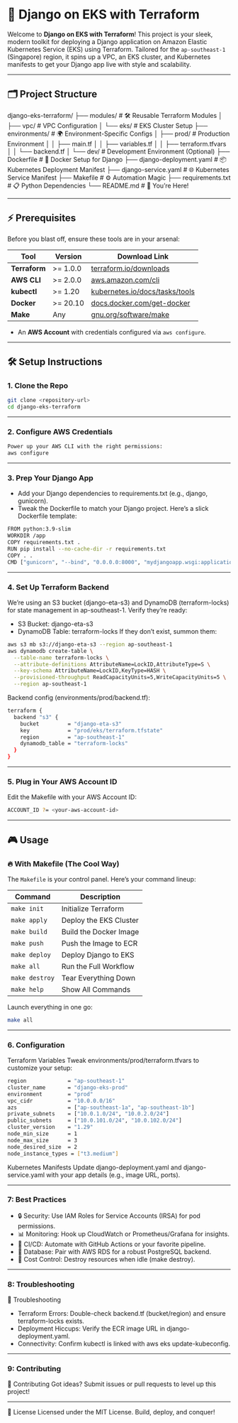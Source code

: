 # 🚀 Django on EKS with Terraform

Welcome to **Django on EKS with Terraform**! This project is your sleek, modern toolkit for deploying a Django application on Amazon Elastic Kubernetes Service (EKS) using Terraform. Tailored for the `ap-southeast-1` (Singapore) region, it spins up a VPC, an EKS cluster, and Kubernetes manifests to get your Django app live with style and scalability.

---

## 🗂️ Project Structure
django-eks-terraform/
├── modules/                # 🛠️ Reusable Terraform Modules
│   ├── vpc/               # VPC Configuration
│   └── eks/               # EKS Cluster Setup
├── environments/          # 🌍 Environment-Specific Configs
│   ├── prod/             # Production Environment
│   │   ├── main.tf
│   │   ├── variables.tf
│   │   ├── terraform.tfvars
│   │   └── backend.tf
│   └── dev/              # Development Environment (Optional)
├── Dockerfile            # 🐳 Docker Setup for Django
├── django-deployment.yaml # 📦 Kubernetes Deployment Manifest
├── django-service.yaml   # 🌐 Kubernetes Service Manifest
├── Makefile              # ⚙️ Automation Magic
├── requirements.txt      # 📋 Python Dependencies
└── README.md             # 📖 You’re Here!

---

## ⚡ Prerequisites

Before you blast off, ensure these tools are in your arsenal:

| Tool            | Version      | Download Link                              |
|-----------------|--------------|--------------------------------------------|
| **Terraform**   | >= 1.0.0     | [terraform.io/downloads](https://www.terraform.io/downloads.html) |
| **AWS CLI**     | >= 2.0.0     | [aws.amazon.com/cli](https://aws.amazon.com/cli/) |
| **kubectl**     | >= 1.20      | [kubernetes.io/docs/tasks/tools](https://kubernetes.io/docs/tasks/tools/) |
| **Docker**      | >= 20.10     | [docs.docker.com/get-docker](https://docs.docker.com/get-docker/) |
| **Make**        | Any          | [gnu.org/software/make](https://www.gnu.org/software/make/) |

- An **AWS Account** with credentials configured via `aws configure`.

---

## 🛠️ Setup Instructions

### 1. Clone the Repo
```bash
git clone <repository-url>
cd django-eks-terraform
```
---
### 2. Configure AWS Credentials
```bash
Power up your AWS CLI with the right permissions:
aws configure
```
---
### 3. Prep Your Django App
- Add your Django dependencies to requirements.txt (e.g., django, gunicorn).
- Tweak the Dockerfile to match your Django project.
Here’s a slick Dockerfile template:
```bash
FROM python:3.9-slim
WORKDIR /app
COPY requirements.txt .
RUN pip install --no-cache-dir -r requirements.txt
COPY . .
CMD ["gunicorn", "--bind", "0.0.0.0:8000", "mydjangoapp.wsgi:application"]
```
---

### 4. Set Up Terraform Backend
We’re using an S3 bucket (django-eta-s3) and DynamoDB (terraform-locks) for state management in ap-southeast-1. Verify they’re ready:
- S3 Bucket: django-eta-s3
- DynamoDB Table: terraform-locks
If they don’t exist, summon them:
```bash
aws s3 mb s3://django-eta-s3 --region ap-southeast-1
aws dynamodb create-table \
  --table-name terraform-locks \
  --attribute-definitions AttributeName=LockID,AttributeType=S \
  --key-schema AttributeName=LockID,KeyType=HASH \
  --provisioned-throughput ReadCapacityUnits=5,WriteCapacityUnits=5 \
  --region ap-southeast-1
```
Backend config (environments/prod/backend.tf):
```bash
terraform {
  backend "s3" {
    bucket         = "django-eta-s3"
    key            = "prod/eks/terraform.tfstate"
    region         = "ap-southeast-1"
    dynamodb_table = "terraform-locks"
  }
}
```
---
### 5. Plug in Your AWS Account ID
Edit the Makefile with your AWS Account ID:
```bash
ACCOUNT_ID ?= <your-aws-account-id>
```

---

## 🎮 Usage

### 🔥 With Makefile (The Cool Way)
The `Makefile` is your control panel. Here’s your command lineup:

| Command         | Description                           |
|-----------------|---------------------------------------|
| `make init`     | Initialize Terraform                  |
| `make apply`    | Deploy the EKS Cluster                |
| `make build`    | Build the Docker Image                |
| `make push`     | Push the Image to ECR                 |
| `make deploy`   | Deploy Django to EKS                  |
| `make all`      | Run the Full Workflow                 |
| `make destroy`  | Tear Everything Down                  |
| `make help`     | Show All Commands                     |

Launch everything in one go:
```bash
make all

```
---

### 6. Configuration
Terraform Variables
Tweak environments/prod/terraform.tfvars to customize your setup:
```bash
region             = "ap-southeast-1"
cluster_name       = "django-eks-prod"
environment        = "prod"
vpc_cidr           = "10.0.0.0/16"
azs                = ["ap-southeast-1a", "ap-southeast-1b"]
private_subnets    = ["10.0.1.0/24", "10.0.2.0/24"]
public_subnets     = ["10.0.101.0/24", "10.0.102.0/24"]
cluster_version    = "1.29"
node_min_size      = 1
node_max_size      = 3
node_desired_size  = 2
node_instance_types = ["t3.medium"]
```
Kubernetes Manifests
Update django-deployment.yaml and django-service.yaml with your app details (e.g., image URL, ports).

---

### 7: Best Practices
- 🔒 Security: Use IAM Roles for Service Accounts (IRSA) for pod permissions.
- 📊 Monitoring: Hook up CloudWatch or Prometheus/Grafana for insights.
- 🤖 CI/CD: Automate with GitHub Actions or your favorite pipeline.
- 💾 Database: Pair with AWS RDS for a robust PostgreSQL backend.
- 💸 Cost Control: Destroy resources when idle (make destroy).

---
### 8: Troubleshooting
🐞 Troubleshooting
- Terraform Errors: Double-check backend.tf (bucket/region) and ensure terraform-locks exists.
- Deployment Hiccups: Verify the ECR image URL in django-deployment.yaml.
- Connectivity: Confirm kubectl is linked with aws eks update-kubeconfig.
---

### 9: Contributing
🤝 Contributing
Got ideas? Submit issues or pull requests to level up this project!

---
📜 License
Licensed under the MIT License. Build, deploy, and conquer!
